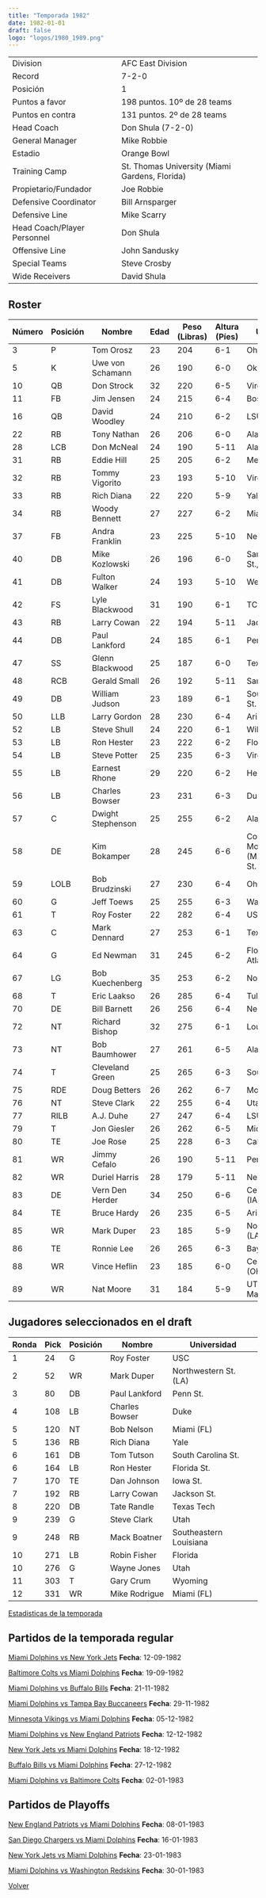 ```yaml
---
title: "Temporada 1982"
date: 1982-01-01
draft: false
logo: "logos/1980_1989.png"
---
```


|                      |                      |
|-------------------------|---------------------------|
| Division               | AFC East Division            |
| Record                 | 7-2-0              |
| Posición               | 1            |
| Puntos a favor         | 198 puntos. 10º de 28 teams           |
| Puntos en contra       | 131 puntos. 2º de 28 teams       |
| Head Coach             | Don Shula (7-2-0)               |
| General Manager        | Mike Robbie      |
| Estadio                | Orange Bowl             |
| Training Camp          | St. Thomas University (Miami Gardens, Florida)        |
| Propietario/Fundador | Joe Robbie |
| Defensive Coordinator | Bill Arnsparger |
| Defensive Line | Mike Scarry |
| Head Coach/Player Personnel | Don Shula |
| Offensive Line | John Sandusky |
| Special Teams | Steve Crosby |
| Wide Receivers | David Shula |


## Roster

| Número | Posición | Nombre           | Edad | Peso (Libras) | Altura (Píes) | Universidad          |
|--------|----------|------------------|------|---------------|---------------|----------------------|
| 3 | P | Tom Orosz | 23 | 204 | 6-1 | Ohio St. |
| 5 | K | Uwe von Schamann | 26 | 190 | 6-0 | Oklahoma |
| 10 | QB | Don Strock | 32 | 220 | 6-5 | Virginia Tech |
| 11 | FB | Jim Jensen | 24 | 215 | 6-4 | Boston Univ. |
| 16 | QB | David Woodley | 24 | 210 | 6-2 | LSU |
| 22 | RB | Tony Nathan | 26 | 206 | 6-0 | Alabama |
| 28 | LCB | Don McNeal | 24 | 190 | 5-11 | Alabama |
| 31 | RB | Eddie Hill | 25 | 205 | 6-2 | Memphis |
| 32 | RB | Tommy Vigorito | 23 | 193 | 5-10 | Virginia |
| 33 | RB | Rich Diana | 22 | 220 | 5-9 | Yale |
| 34 | RB | Woody Bennett | 27 | 227 | 6-2 | Miami (FL) |
| 37 | FB | Andra Franklin | 23 | 225 | 5-10 | Nebraska |
| 40 | DB | Mike Kozlowski | 26 | 196 | 6-0 | San Diego St.,BYU,Colorado |
| 41 | DB | Fulton Walker | 24 | 193 | 5-10 | West Virginia |
| 42 | FS | Lyle Blackwood | 31 | 190 | 6-1 | TCU |
| 43 | RB | Larry Cowan | 22 | 194 | 5-11 | Jackson St. |
| 44 | DB | Paul Lankford | 24 | 185 | 6-1 | Penn St. |
| 47 | SS | Glenn Blackwood | 25 | 187 | 6-0 | Texas |
| 48 | RCB | Gerald Small | 26 | 192 | 5-11 | San Jose St. |
| 49 | DB | William Judson | 23 | 189 | 6-1 | South Carolina St. |
| 50 | LLB | Larry Gordon | 28 | 230 | 6-4 | Arizona St. |
| 52 | LB | Steve Shull | 24 | 220 | 6-1 | William & Mary |
| 53 | LB | Ron Hester | 23 | 222 | 6-2 | Florida St. |
| 54 | LB | Steve Potter | 25 | 235 | 6-3 | Virginia |
| 55 | LB | Earnest Rhone | 29 | 220 | 6-2 | Henderson St. |
| 56 | LB | Charles Bowser | 23 | 231 | 6-3 | Duke |
| 57 | C | Dwight Stephenson | 25 | 255 | 6-2 | Alabama |
| 58 | DE | Kim Bokamper | 28 | 245 | 6-6 | Concordia-Moorhead (MN),San Jose St. |
| 59 | LOLB | Bob Brudzinski | 27 | 230 | 6-4 | Ohio St. |
| 60 | G | Jeff Toews | 25 | 255 | 6-3 | Washington |
| 61 | T | Roy Foster | 22 | 282 | 6-4 | USC |
| 63 | C | Mark Dennard | 27 | 253 | 6-1 | Texas A&M |
| 64 | G | Ed Newman | 31 | 245 | 6-2 | Florida Atlantic,Duke |
| 67 | LG | Bob Kuechenberg | 35 | 253 | 6-2 | Notre Dame |
| 68 | T | Eric Laakso | 26 | 285 | 6-4 | Tulane |
| 70 | DE | Bill Barnett | 26 | 256 | 6-4 | Nebraska |
| 72 | NT | Richard Bishop | 32 | 275 | 6-1 | Louisville |
| 73 | NT | Bob Baumhower | 27 | 261 | 6-5 | Alabama |
| 74 | T | Cleveland Green | 25 | 265 | 6-3 | Southern |
| 75 | RDE | Doug Betters | 26 | 262 | 6-7 | Montana,Nevada |
| 76 | NT | Steve Clark | 22 | 255 | 6-4 | Utah |
| 77 | RILB | A.J. Duhe | 27 | 247 | 6-4 | LSU |
| 79 | T | Jon Giesler | 26 | 262 | 6-5 | Michigan |
| 80 | TE | Joe Rose | 25 | 228 | 6-3 | California |
| 81 | WR | Jimmy Cefalo | 26 | 190 | 5-11 | Penn St. |
| 82 | WR | Duriel Harris | 28 | 179 | 5-11 | New Mexico St. |
| 83 | DE | Vern Den Herder | 34 | 250 | 6-6 | Central College (IA) |
| 84 | TE | Bruce Hardy | 26 | 235 | 6-5 | Arizona St. |
| 85 | WR | Mark Duper | 23 | 185 | 5-9 | Northwestern St. (LA) |
| 86 | TE | Ronnie Lee | 26 | 265 | 6-3 | Baylor |
| 88 | WR | Vince Heflin | 23 | 185 | 6-0 | Central State (OH) |
| 89 | WR | Nat Moore | 31 | 184 | 5-9 | UT Martin,Florida |


## Jugadores seleccionados en el draft

| Ronda | Pick | Posición | Nombre           | Universidad          |
|-------|------|----------|------------------|----------------------|
| 1 | 24 | G | Roy Foster | USC |
| 2 | 52 | WR | Mark Duper | Northwestern St. (LA) |
| 3 | 80 | DB | Paul Lankford | Penn St. |
| 4 | 108 | LB | Charles Bowser | Duke |
| 5 | 120 | NT | Bob Nelson | Miami (FL) |
| 5 | 136 | RB | Rich Diana | Yale |
| 6 | 161 | DB | Tom Tutson | South Carolina St. |
| 6 | 164 | LB | Ron Hester | Florida St. |
| 7 | 170 | TE | Dan Johnson | Iowa St. |
| 7 | 192 | RB | Larry Cowan | Jackson St. |
| 8 | 220 | DB | Tate Randle | Texas Tech |
| 9 | 239 | G | Steve Clark | Utah |
| 9 | 248 | RB | Mack Boatner | Southeastern Louisiana |
| 10 | 271 | LB | Robin Fisher | Florida |
| 10 | 276 | G | Wayne Jones | Utah |
| 11 | 303 | T | Gary Crum | Wyoming |
| 12 | 331 | WR | Mike Rodrigue | Miami (FL) |



[Estadisticas de la temporada](/historia/stats/1982)

## Partidos de la temporada regular

[Miami Dolphins vs New York Jets](/historia/games/mia-nyj-19820912) **Fecha**: 12-09-1982

[Baltimore Colts vs Miami Dolphins](/historia/games/clt-mia-19820919) **Fecha**: 19-09-1982

[Miami Dolphins vs Buffalo Bills](/historia/games/mia-buf-19821121) **Fecha**: 21-11-1982

[Miami Dolphins vs Tampa Bay Buccaneers](/historia/games/mia-tb-19821129) **Fecha**: 29-11-1982

[Minnesota Vikings vs Miami Dolphins](/historia/games/min-mia-19821205) **Fecha**: 05-12-1982

[Miami Dolphins vs New England Patriots](/historia/games/mia-ne-19821212) **Fecha**: 12-12-1982

[New York Jets vs Miami Dolphins](/historia/games/nyj-mia-19821218) **Fecha**: 18-12-1982

[Buffalo Bills vs Miami Dolphins](/historia/games/buf-mia-19821227) **Fecha**: 27-12-1982

[Miami Dolphins vs Baltimore Colts](/historia/games/mia-clt-19830102) **Fecha**: 02-01-1983




## Partidos de Playoffs

[New England Patriots vs Miami Dolphins](/historia/games/ne-mia-19830108) **Fecha**: 08-01-1983

[San Diego Chargers vs Miami Dolphins](/historia/games/sd-mia-19830116) **Fecha**: 16-01-1983

[New York Jets vs Miami Dolphins](/historia/games/nyj-mia-19830123) **Fecha**: 23-01-1983

[Miami Dolphins vs Washington Redskins](/historia/games/mia-was-19830130) **Fecha**: 30-01-1983




[Volver](/historia)